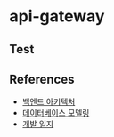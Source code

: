 # api-gateway

## Test

## References

- [백엔드 아키텍처](https://miro.com/app/board/o9J_laTyd80=/)
- [데이터베이스 모델링](https://www.erdcloud.com/d/XrM5reMPurCNBreWr)
- [개발 일지](https://velog.io/@alvin/series/%ED%94%84%EB%A1%9C%EC%A0%9D%ED%8A%B8-Blog)
